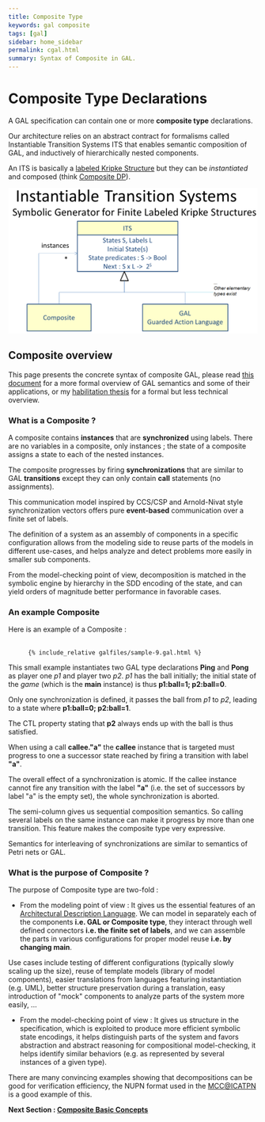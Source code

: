```yaml
---
title: Composite Type
keywords: gal composite
tags: [gal]
sidebar: home_sidebar
permalink: cgal.html
summary: Syntax of Composite in GAL.
---
```


# Composite Type Declarations

A GAL specification can contain one or more __composite type__ declarations.

Our architecture relies on an abstract contract for formalisms called Instantiable Transition Systems ITS that enables semantic composition of GAL, and inductively of hierarchically nested components.

An ITS is basically a [labeled Kripke Structure](https://en.wikipedia.org/wiki/Kripke_structure) but they can be _instantiated_ and composed (think [Composite DP](https://en.wikipedia.org/wiki/Composite_pattern)).

![composite DP](images/dpcomp.png)

## Composite overview

This page presents the concrete syntax of composite GAL, please read [this document](./files/gal.pdf) for a more formal overview of GAL semantics and some of their applications, or my [habilitation thesis](https://pages.lip6.fr/Yann.Thierry-Mieg/hdr-ytm.pdf) for a formal but less technical overview.

### What is a Composite ?

A composite contains __instances__ that are __synchronized__ using labels.
There are no variables in a composite, only instances ; the state of a composite assigns a state to each of the nested instances.

The composite progresses by firing __synchronizations__ that are similar to GAL __transitions__ except they can only
contain __call__ statements (no assignments).

This communication model inspired by CCS/CSP and Arnold-Nivat style synchronization vectors offers pure __event-based__ communication
over a finite set of labels.   

The definition of a system as an assembly of components in a specific configuration allows from the modeling side 
to reuse parts of the models in different use-cases, and helps analyze and detect problems more easily in smaller sub components.

From the model-checking point of view, decomposition is matched in the symbolic engine by hierarchy in the SDD encoding of the state,
and can yield orders of magnitude better performance in favorable cases.
 

### An example Composite

Here is an example of a Composite :

<figure class="highlight"><pre><code class="language-c" data-lang="c">
{% include_relative galfiles/sample-9.gal.html %}
</code></pre></figure>

This small example instantiates two GAL type declarations **Ping** and **Pong** as player one _p1_ and player two _p2_.
_p1_ has the ball initially; the initial state of the _game_ (which is the **main** instance) is thus
__p1:ball=1; p2:ball=0__. 

Only one synchronization is defined, it passes the ball from _p1_ to _p2_, leading to a state where
__p1:ball=0; p2:ball=1__. 

The CTL property stating that __p2__ always ends up with the ball is thus satisfied. 

When using a call **callee."a"** the __callee__ instance that is targeted 
 must progress to one a successor state reached by firing a transition with label __"a"__.

The overall effect of a synchronization is atomic.
If the callee instance cannot fire any transition with the label __"a"__ (i.e. the set of successors by label "a" is the empty set),
 the whole synchronization is aborted.

The semi-column gives us  sequential composition semantics. 
So calling several labels on the same instance can make it progress by more than one transition.
This feature makes the composite type very expressive. 

Semantics for interleaving of synchronizations are similar to semantics of Petri nets or GAL. 

### What is the purpose of Composite ?

The purpose of Composite type are two-fold :

* From the modeling point of view : It gives us the essential features of an [Architectural Description Language](http://sunset.usc.edu/~neno/papers/TSE-ADL.pdf). 
We can model in separately each of the components __i.e. GAL or Composite type__, they interact through well defined connectors __i.e. the finite set of labels__,
and we can assemble the parts in various configurations for proper model reuse __i.e. by changing **main**__.

Use cases include testing of different configurations (typically slowly scaling up the size), reuse of template models (library of model components), easier 
translations from languages featuring instantiation (e.g. UML), better structure preservation during a translation, easy introduction of "mock" components 
to analyze parts of the system more easily, ...

* From the model-checking point of view : It gives us structure in the specification, which is exploited to produce more efficient symbolic state encodings,
it helps distinguish parts of the system and favors abstraction and abstract reasoning for compositional model-checking, it helps identify similar 
behaviors  (e.g. as represented by several instances of a given type).

There are many convincing examples showing that decompositions can be good for verification efficiency, the NUPN format used in the [MCC@ICATPN](http://mcc.lip6.fr)
 is a good example of this.


**Next Section : [Composite Basic Concepts](cgalbasics.md)**

